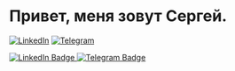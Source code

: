 # Привет, меня зовут Сергей.

[![LinkedIn](https://img.shields.io/badge/LinkedIn-подписаться-blue)](https://in/see1rg)
[![Telegram](https://img.shields.io/badge/Telegram-подписаться-blue)](https://t.me/see1rg)

<div id="badges">
  <a href="https://www.linkedin.com/in/see1rg/">
    <img src="https://img.shields.io/badge/LinkedIn-blue?style=for-the-badge&logo=linkedin&logoColor=white" alt="LinkedIn Badge"/>
  </a>
  <a href="https://t.me/see1rg">
    <img src="https://img.shields.io/badge/Telegram-blue?style=for-the-badge&logo=telegram&logoColor=white" alt="Telegram Badge"/>
  </a>
</div>

